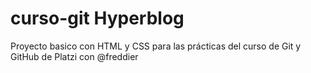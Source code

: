 # curso-git Hyperblog
Proyecto basico con HTML y CSS para las prácticas del curso de Git y GitHub de Platzi con @freddier
